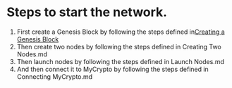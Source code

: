 # Steps to start the network.

1. First create a Genesis Block by following the steps defined in[Creating a Genesis Block](https://github.com/mjilyas/blockchain-homework/blob/master/POA%20Development%20Chain/Creating%20a%20Genesis%20Block.md)
2. Then create two nodes by following the steps defined in Creating Two Nodes.md
3. Then launch nodes by following the steps defined in Launch Nodes.md
4. And then connect it to MyCrypto by following the steps defined in Connecting MyCrypto.md


